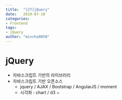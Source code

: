 ```yaml
---
title:  "[27]jQuery"
date:   2019-07-10
categories: 
- Frontend
tags: 
- jQuery
author: "mincho8050"
---
```








# jQuery

- 자바스크립트 기반의 라이브러리 
- 자바스크립트 기반 오픈소스
  - jquery / AJAX / Bootstrap / AngularJS / moment
  - 시각화 : chart / d3 ~


